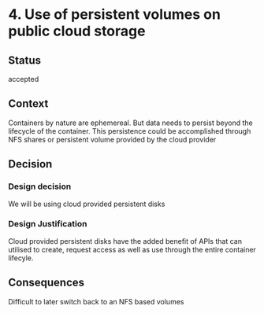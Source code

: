 # 4. Use of persistent volumes on public cloud storage


## Status
accepted


## Context
Containers by nature are ephemereal. But data needs to persist beyond the lifecycle of the container.
This persistence could be accomplished through NFS shares or persistent volume provided by the cloud provider


## Decision



### Design decision
We will be using cloud provided persistent disks


### Design Justification
Cloud provided persistent disks have the added benefit of APIs that can utilised to create, request access as well as use through the entire container lifecyle.


## Consequences
Difficult to later switch back to an NFS based volumes
